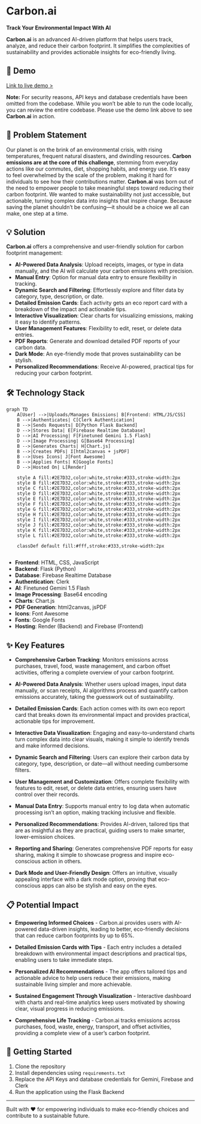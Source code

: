 # Carbon.ai

**Track Your Environmental Impact With AI**

**Carbon.ai** is an advanced AI-driven platform that helps users track, analyze, and reduce their carbon footprint. It simplifies the complexities of sustainability and provides actionable insights for eco-friendly living.

## 🚀 Demo

[Link to live demo >](https://carbon-ai-web.web.app/)

**Note:** For security reasons, API keys and database credentials have been omitted from the codebase. While you won’t be able to run the code locally, you can review the entire codebase. Please use the demo link above to see **Carbon.ai** in action.

## 🎯 Problem Statement

Our planet is on the brink of an environmental crisis, with rising temperatures, frequent natural disasters, and dwindling resources. **Carbon emissions are at the core of this challenge**, stemming from everyday actions like our commutes, diet, shopping habits, and energy use. It’s easy to feel overwhelmed by the scale of the problem, making it hard for individuals to see how their contributions matter. **Carbon.ai** was born out of the need to empower people to take meaningful steps toward reducing their carbon footprint. We wanted to make sustainability not just accessible, but actionable, turning complex data into insights that inspire change. Because saving the planet shouldn’t be confusing—it should be a choice we all can make, one step at a time.

## 💡 Solution

**Carbon.ai** offers a comprehensive and user-friendly solution for carbon footprint management:

- **AI-Powered Data Analysis**: Upload receipts, images, or type in data manually, and the AI will calculate your carbon emissions with precision.
- **Manual Entry**: Option for manual data entry to ensure flexibility in tracking.
- **Dynamic Search and Filtering**: Effortlessly explore and filter data by category, type, description, or date.
- **Detailed Emission Cards**: Each activity gets an eco report card with a breakdown of the impact and actionable tips.
- **Interactive Visualization**: Clear charts for visualizing emissions, making it easy to identify patterns.
- **User Management Features**: Flexibility to edit, reset, or delete data entries.
- **PDF Reports**: Generate and download detailed PDF reports of your carbon data.
- **Dark Mode**: An eye-friendly mode that proves sustainability can be stylish.
- **Personalized Recommendations**: Receive AI-powered, practical tips for reducing your carbon footprint.

## 🛠️ Technology Stack


```mermaid
graph TD
    A[User] -->|Uploads/Manages Emissions| B[Frontend: HTML/JS/CSS]
    B -->|Authenticates| C[Clerk Authentication]
    B -->|Sends Requests| D[Python Flask Backend]
    D -->|Stores Data| E[Firebase Realtime Database]
    D -->|AI Processing| F[Finetuned Gemini 1.5 Flash]
    D -->|Image Processing| G[Base64 Processing]
    B -->|Generates Charts| H[Chart.js]
    B -->|Creates PDFs| I[html2canvas + jsPDF]
    B -->|Uses Icons| J[Font Awesome]
    B -->|Applies Fonts| K[Google Fonts]
    D -->|Hosted On| L[Render]

    style A fill:#2E7D32,color:white,stroke:#333,stroke-width:2px
    style B fill:#2E7D32,color:white,stroke:#333,stroke-width:2px
    style C fill:#2E7D32,color:white,stroke:#333,stroke-width:2px
    style D fill:#2E7D32,color:white,stroke:#333,stroke-width:2px
    style E fill:#2E7D32,color:white,stroke:#333,stroke-width:2px
    style F fill:#2E7D32,color:white,stroke:#333,stroke-width:2px
    style G fill:#2E7D32,color:white,stroke:#333,stroke-width:2px
    style H fill:#2E7D32,color:white,stroke:#333,stroke-width:2px
    style I fill:#2E7D32,color:white,stroke:#333,stroke-width:2px
    style J fill:#2E7D32,color:white,stroke:#333,stroke-width:2px
    style K fill:#2E7D32,color:white,stroke:#333,stroke-width:2px
    style L fill:#2E7D32,color:white,stroke:#333,stroke-width:2px

    classDef default fill:#fff,stroke:#333,stroke-width:2px
    
```

- **Frontend**: HTML, CSS, JavaScript
- **Backend**: Flask (Python)
- **Database**: Firebase Realtime Database
- **Authentication**: Clerk
- **AI**: Finetuned Gemini 1.5 Flash
- **Image Processing**: Base64 encoding
- **Charts**: Chart.js
- **PDF Generation**: html2canvas, jsPDF
- **Icons**: Font Awesome
- **Fonts**: Google Fonts
- **Hosting**: Render (Backend) and Firebase (Frontend)

## ✨ Key Features

- **Comprehensive Carbon Tracking**: Monitors emissions across purchases, travel, food, waste management, and carbon offset activities, offering a complete overview of your carbon footprint.
 
- **AI-Powered Data Analysis**: Whether users upload images, input data manually, or scan receipts, AI algorithms process and quantify carbon emissions accurately, taking the guesswork out of sustainability.
 
- **Detailed Emission Cards**: Each action comes with its own eco report card that breaks down its environmental impact and provides practical, actionable tips for improvement.
 
- **Interactive Data Visualization**: Engaging and easy-to-understand charts turn complex data into clear visuals, making it simple to identify trends and make informed decisions.
 
- **Dynamic Search and Filtering**: Users can explore their carbon data by category, type, description, or date—all without needing cumbersome filters.
 
- **User Management and Customization**: Offers complete flexibility with features to edit, reset, or delete data entries, ensuring users have control over their records.
 
- **Manual Data Entry**: Supports manual entry to log data when automatic processing isn’t an option, making tracking inclusive and flexible.
 
- **Personalized Recommendations**: Provides AI-driven, tailored tips that are as insightful as they are practical, guiding users to make smarter, lower-emission choices.
 
- **Reporting and Sharing**: Generates comprehensive PDF reports for easy sharing, making it simple to showcase progress and inspire eco-conscious action in others.
 
- **Dark Mode and User-Friendly Design**: Offers an intuitive, visually appealing interface with a dark mode option, proving that eco-conscious apps can also be stylish and easy on the eyes.

## 📋 Potential Impact

- **Empowering Informed Choices** - Carbon.ai provides users with AI-powered data-driven insights, leading to better, eco-friendly decisions that can reduce carbon footprints by up to 65%.
 
- **Detailed Emission Cards with Tips** - Each entry includes a detailed breakdown with environmental impact descriptions and practical tips, enabling users to take immediate steps.
 
- **Personalized AI Recommendations** - The app offers tailored tips and actionable advice to help users reduce their emissions, making sustainable living simpler and more achievable.
 
- **Sustained Engagement Through Visualization** - Interactive dashboard with charts and real-time analytics keep users motivated by showing clear, visual progress in reducing emissions.
 
- **Comprehensive Life Tracking** - Carbon.ai tracks emissions across purchases, food, waste, energy, transport, and offset activities, providing a complete view of a user’s carbon footprint.

## 🚀 Getting Started

1. Clone the repository
2. Install dependencies using `requirements.txt`
3. Replace the API Keys and database credentials for Gemini, Firebase and Clerk
4. Run the application using the Flask Backend

---

Built with ❤️ for empowering individuals to make eco-friendly choices and contribute to a sustainable future.
